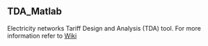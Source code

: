 ## TDA_Matlab
Electricity networks Tariff Design and Analysis (TDA) tool. 
For more information refer to [Wiki](https://github.com/UNSW-CEEM/TDA_Matlab/wiki)
